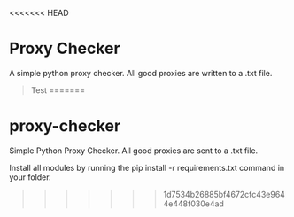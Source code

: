 <<<<<<< HEAD
# Proxy Checker
A simple python proxy checker. All good proxies are written to a .txt file.
> Test
=======
# proxy-checker
Simple Python Proxy Checker. All good proxies are sent to a .txt file.

Install all modules by running the pip install -r requirements.txt command in your folder.
>>>>>>> 1d7534b26885bf4672cfc43e9644e448f030e4ad
